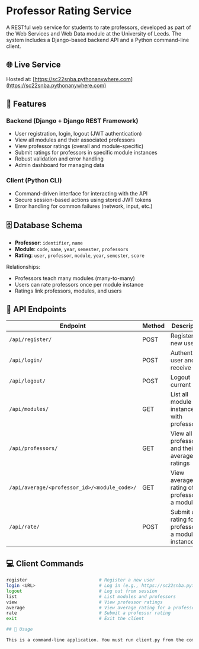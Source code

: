 # Professor Rating Service

A RESTful web service for students to rate professors, developed as part of the Web Services and Web Data module at the University of Leeds. The system includes a Django-based backend API and a Python command-line client.

## 🌐 Live Service
Hosted at: [https://sc22snba.pythonanywhere.com](https://sc22snba.pythonanywhere.com)

## 📌 Features

### Backend (Django + Django REST Framework)
- User registration, login, logout (JWT authentication)
- View all modules and their associated professors
- View professor ratings (overall and module-specific)
- Submit ratings for professors in specific module instances
- Robust validation and error handling
- Admin dashboard for managing data

### Client (Python CLI)
- Command-driven interface for interacting with the API
- Secure session-based actions using stored JWT tokens
- Error handling for common failures (network, input, etc.)

## 🗄️ Database Schema

- **Professor**: `identifier`, `name`
- **Module**: `code`, `name`, `year`, `semester`, `professors`
- **Rating**: `user`, `professor`, `module`, `year`, `semester`, `score`

Relationships:
- Professors teach many modules (many-to-many)
- Users can rate professors once per module instance
- Ratings link professors, modules, and users

## 🔧 API Endpoints

| Endpoint | Method | Description |
|----------|--------|-------------|
| `/api/register/` | POST | Register a new user |
| `/api/login/` | POST | Authenticate user and receive JWT |
| `/api/logout/` | POST | Logout current user |
| `/api/modules/` | GET | List all module instances with professors |
| `/api/professors/` | GET | View all professors and their average ratings |
| `/api/average/<professor_id>/<module_code>/` | GET | View average rating of a professor in a module |
| `/api/rate/` | POST | Submit a rating for a professor in a module instance |

## 💻 Client Commands

```bash
register                           # Register a new user
login <URL>                        # Log in (e.g., https://sc22snba.pythonanywhere.com)
logout                             # Log out from session
list                               # List modules and professors
view                               # View professor ratings
average                            # View average rating for a professor in a module
rate                               # Submit a professor rating
exit                               # Exit the client

## 🧪 Usage

This is a command-line application. You must run client.py from the command line or terminal.
